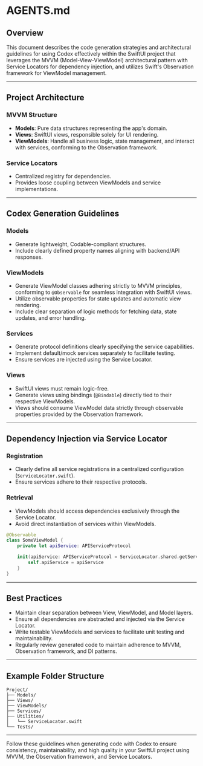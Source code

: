 # AGENTS.md

## Overview

This document describes the code generation strategies and architectural guidelines for using Codex effectively within the SwiftUI project that leverages the MVVM (Model-View-ViewModel) architectural pattern with Service Locators for dependency injection, and utilizes Swift's Observation framework for ViewModel management.

---

## Project Architecture

### MVVM Structure

- **Models**: Pure data structures representing the app's domain.
- **Views**: SwiftUI views, responsible solely for UI rendering.
- **ViewModels**: Handle all business logic, state management, and interact with services, conforming to the Observation framework.

### Service Locators

- Centralized registry for dependencies.
- Provides loose coupling between ViewModels and service implementations.

---

## Codex Generation Guidelines

### Models

- Generate lightweight, Codable-compliant structures.
- Include clearly defined property names aligning with backend/API responses.

### ViewModels

- Generate ViewModel classes adhering strictly to MVVM principles, conforming to `@Observable` for seamless integration with SwiftUI views.
- Utilize observable properties for state updates and automatic view rendering.
- Include clear separation of logic methods for fetching data, state updates, and error handling.

### Services

- Generate protocol definitions clearly specifying the service capabilities.
- Implement default/mock services separately to facilitate testing.
- Ensure services are injected using the Service Locator.

### Views

- SwiftUI views must remain logic-free.
- Generate views using bindings (`@Bindable`) directly tied to their respective ViewModels.
- Views should consume ViewModel data strictly through observable properties provided by the Observation framework.

---

## Dependency Injection via Service Locator

### Registration

- Clearly define all service registrations in a centralized configuration (`ServiceLocator.swift`).
- Ensure services adhere to their respective protocols.

### Retrieval

- ViewModels should access dependencies exclusively through the Service Locator.
- Avoid direct instantiation of services within ViewModels.

```swift
@Observable
class SomeViewModel {
    private let apiService: APIServiceProtocol

    init(apiService: APIServiceProtocol = ServiceLocator.shared.getService()) {
        self.apiService = apiService
    }
}
```

---

## Best Practices

- Maintain clear separation between View, ViewModel, and Model layers.
- Ensure all dependencies are abstracted and injected via the Service Locator.
- Write testable ViewModels and services to facilitate unit testing and maintainability.
- Regularly review generated code to maintain adherence to MVVM, Observation framework, and DI patterns.

---

## Example Folder Structure

```
Project/
├── Models/
├── Views/
├── ViewModels/
├── Services/
├── Utilities/
│   └── ServiceLocator.swift
└── Tests/
```

---

Follow these guidelines when generating code with Codex to ensure consistency, maintainability, and high quality in your SwiftUI project using MVVM, the Observation framework, and Service Locators.

